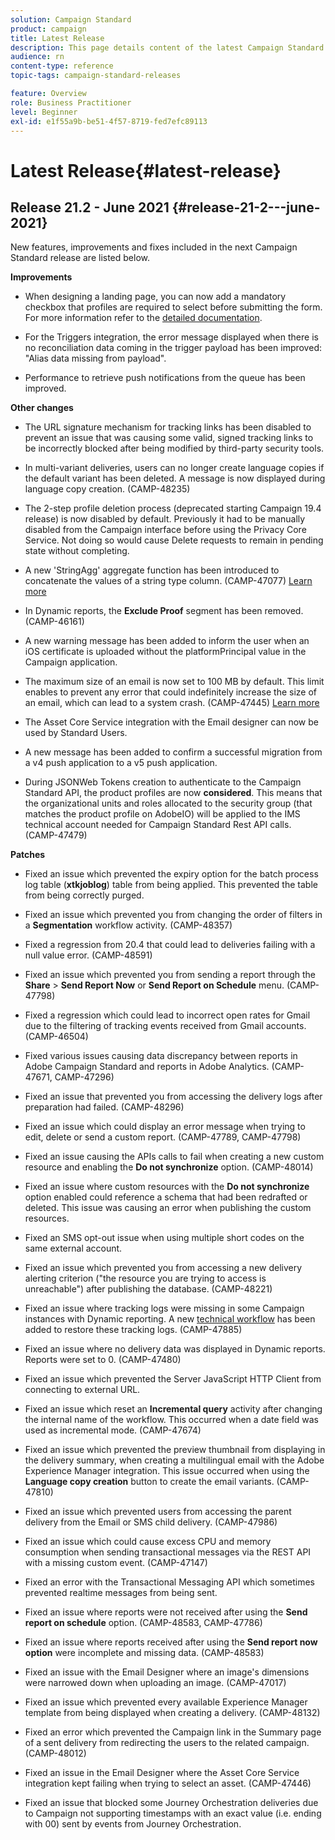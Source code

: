 ```yaml
---
solution: Campaign Standard
product: campaign
title: Latest Release
description: This page details content of the latest Campaign Standard release
audience: rn
content-type: reference
topic-tags: campaign-standard-releases

feature: Overview
role: Business Practitioner
level: Beginner
exl-id: e1f55a9b-be51-4f57-8719-fed7efc89113
---
```

# Latest Release{#latest-release}

## Release 21.2 - June 2021 {#release-21-2---june-2021}

New features, improvements and fixes included in the next Campaign Standard release are listed below.

**Improvements**

* When designing a landing page, you can now add a mandatory checkbox that profiles are required to select before submitting the form. For more information refer to the [detailed documentation](../../channels/using/managing-landing-page-form-data.md#agreement-checkbox).

* For the Triggers integration, the error message displayed when there is no reconciliation data coming in the trigger payload has been improved: "Alias data missing from payload".

* Performance to retrieve push notifications from the queue has been improved.

**Other changes**

* The URL signature mechanism for tracking links has been disabled to prevent an issue that was causing some valid, signed tracking links to be incorrectly blocked after being modified by third-party security tools.

* In multi-variant deliveries, users can no longer create language copies if the default variant has been deleted. A message is now displayed during language copy creation. (CAMP-48235)

* The 2-step profile deletion process (deprecated starting Campaign 19.4 release) is now disabled by default. Previously it had to be manually disabled from the Campaign interface before using the Privacy Core Service. Not doing so would cause Delete requests to remain in pending state without completing.

* A new 'StringAgg' aggregate function has been introduced to concatenate the values of a string type column. (CAMP-47077) [Learn more](../../automating/using/list-of-functions.md#aggregates) 

* In Dynamic reports, the **Exclude Proof** segment has been removed. (CAMP-46161)

* A new warning message has been added to inform the user when an iOS certificate is uploaded without the platformPrincipal value in the Campaign application.

* The maximum size of an email is now set to 100 MB by default. This limit enables to prevent any error that could indefinitely increase the size of an email, which can lead to a system crash. (CAMP-47445) [Learn more](../../sending/using/design-and-personalize.md#email-size) 

* The Asset Core Service integration with the Email designer can now be used by Standard Users.  

* A new message has been added to confirm a successful migration from a v4 push application to a v5 push application.

* During JSONWeb Tokens creation to authenticate to the Campaign Standard API, the product profiles are now **considered**. This means that the organizational units and roles allocated to the security group (that matches the product profile on AdobeIO) will be applied to the IMS technical account needed for Campaign Standard Rest API calls. (CAMP-47479)

**Patches**

* Fixed an issue which prevented the expiry option for the batch process log table (**xtkjoblog**) table from being applied. This prevented the table from being correctly purged.

* Fixed an issue which prevented you from changing the order of filters in a **Segmentation** workflow activity. (CAMP-48357)

* Fixed a regression from 20.4 that could lead to deliveries failing with a null value error. (CAMP-48591)

* Fixed an issue which prevented you from sending a report through the **Share** > **Send Report Now** or **Send Report on Schedule** menu. (CAMP-47798)

* Fixed a regression which could lead to incorrect open rates for Gmail due to the filtering of tracking events received from Gmail accounts. (CAMP-46504)

* Fixed various issues causing data discrepancy between reports in Adobe Campaign Standard and reports in Adobe Analytics. (CAMP-47671, CAMP-47296)

* Fixed an issue that prevented you from accessing the delivery logs after preparation had failed. (CAMP-48296)

* Fixed an issue which could display an error message when trying to edit, delete or send a custom report. (CAMP-47789, CAMP-47798)

* Fixed an issue causing the APIs calls to fail when creating a new custom resource and enabling the **Do not synchronize** option. (CAMP-48014)

* Fixed an issue where custom resources with the **Do not synchronize** option enabled could reference a schema that had been redrafted or deleted. This issue was causing an error when publishing the custom resources.

* Fixed an SMS opt-out issue when using multiple short codes on the same external account.

* Fixed an issue which prevented you from accessing a new delivery alerting criterion ("the resource you are trying to access is unreachable") after publishing the database. (CAMP-48221)

* Fixed an issue where tracking logs were missing in some Campaign instances with Dynamic reporting. A new [technical workflow](../../administration/using/technical-workflows.md) has been added to restore these tracking logs. (CAMP-47885)

* Fixed an issue where no delivery data was displayed in Dynamic reports. Reports were set to 0. (CAMP-47480)

* Fixed an issue which prevented the Server JavaScript HTTP Client from connecting to external URL.

* Fixed an issue which reset an **Incremental query** activity after changing the internal name of the workflow. This occurred when a date field was used as incremental mode. (CAMP-47674)

* Fixed an issue which prevented the preview thumbnail from displaying in the delivery summary, when creating a multilingual email with the Adobe Experience Manager integration. This issue occurred when using the **Language copy creation** button to create the email variants. (CAMP-47810)

* Fixed an issue which prevented users from accessing the parent delivery from the Email or SMS child delivery. (CAMP-47986)

* Fixed an issue which could cause excess CPU and memory consumption when sending transactional messages via the REST API with a missing custom event. (CAMP-47147)

* Fixed an error with the Transactional Messaging API which sometimes prevented realtime messages from being sent.

* Fixed an issue where reports were not received after using the **Send report on schedule** option. (CAMP-48583, CAMP-47786)

* Fixed an issue where reports received after using the **Send report now option** were incomplete and missing data. (CAMP-48583)

* Fixed an issue with the Email Designer where an image's dimensions were narrowed down when uploading an image. (CAMP-47017)

* Fixed an issue which prevented every available Experience Manager template from being displayed when creating a delivery. (CAMP-48132)

* Fixed an error which prevented the Campaign link in the Summary page of a sent delivery from redirecting the users to the related campaign. (CAMP-48012)

* Fixed an issue in the Email Designer where the Asset Core Service integration kept failing when trying to select an asset. (CAMP-47446)

* Fixed an issue that blocked some Journey Orchestration deliveries due to Campaign not supporting timestamps with an exact value (i.e. ending with 00) sent by events from Journey Orchestration.

